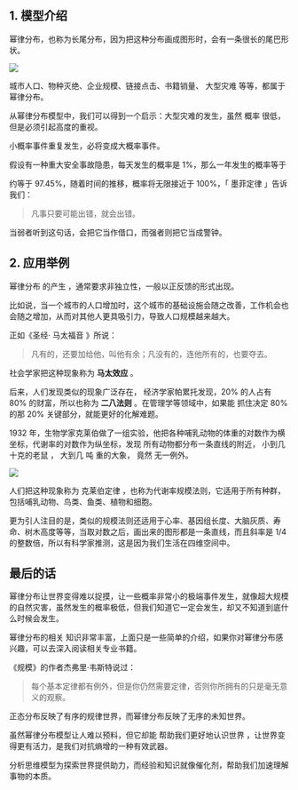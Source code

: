 ## **1\. 模型介绍**

幂律分布，也称为长尾分布，因为把这种分布画成图形时，会有一条很长的尾巴形状。

![](https://mmbiz.qpic.cn/mmbiz_jpg/giaycic3UNwo2ibtGfsudMgwB11zpLLNQ6ukJotIf1RcLaRmiclyqs3eqc1wB7cicECOGLRwgqa2ibvCfR9hPibIicTCiaQ/640?wx_fmt=jpeg)

城市人口、物种灭绝、企业规模、链接点击、书籍销量、  大型灾难  等等，都属于幂律分布。

从幂律分布模型中，我们可以得到一个启示：大型灾难的发生，虽然  概率  很低，但是必须引起高度的重视。

小概率事件重复发生，必将变成大概率事件。

假设有一种重大安全事故隐患，每天发生的概率是 1%，那么一年发生的概率等于

约等于 97.45%，随着时间的推移，概率将无限接近于 100%，「  墨菲定律  」告诉我们：  

> 凡事只要可能出错，就会出错。

当弱者听到这句话，会把它当作借口，而强者则把它当成警钟。  

## **2\. 应用举例**  

幂律分布  的产生  ，通常要求非独立性，一般以正反馈的形式出现。  

比如说，当一个城市的人口增加时，这个城市的基础设施会随之改善，工作机会也会随之增加，从而对其他人更具吸引力，导致人口规模越来越大。

正如《圣经·  马太福音  》所说：

> 凡有的，还要加给他，叫他有余；凡没有的，连他所有的，也要夺去。

社会学家把这种现象称为 **马太效应** 。

后来，人们发现类似的现象广泛存在，  经济学家帕累托发现，20% 的人占有 80% 的财富，所以也称为  **二八法则** 。在管理学等领域中，如果能
抓住决定 80% 的那 20% 关键部分，就能更好的化解难题。

1932 年，生物学家克莱伯做了一组实验，他把各种哺乳动物的体重的对数作为横坐标，代谢率的对数作为纵坐标，发现  所有动物都分布一条直线的附近，
小到几十克的老鼠  ，  大到几  吨  重的大象，  竟然  无一例外。  

![](https://mmbiz.qpic.cn/mmbiz_png/giaycic3UNwo0r4IQuVCXjl4ibkPA55pOyDjj9j8z7xlUxWQ5RWeNxDEricb9oBceWkNyMZaS44VCOQkxjrmHVkmrQ/640?wx_fmt=png)

人们把这种现象称为  克莱伯定律  ，也称为代谢率规模法则，它适用于所有种群，包括哺乳动物、鸟类、鱼类、植物和细胞。

更为引人注目的是，类似的规模法则还适用于心率、基因组长度、大脑灰质、寿命、树木高度等等，当取对数之后，画出来的图形都是一条直线，而且斜率是 1/4
的整数倍，所以有科学家推测，这是因为我们生活在四维空间中。

## **最后的话**

幂律分布让世界变得难以捉摸，让一些概率非常小的极端事件发生，就像超大规模的自然灾害，虽然发生的概率极低，但我们知道它一定会发生，却又不知道到底什么时候会发生。

幂律分布的相关  知识非常丰富，上面只是一些简单的介绍，如果你对幂律分布感兴趣，可以去深入阅读相关专业书籍。

《规模》的作者杰弗里·韦斯特说过：

> 每个基本定律都有例外，但是你仍然需要定律，否则你所拥有的只是毫无意义的观察。

正态分布反映了有序的规律世界，而幂律分布反映了无序的未知世界。

虽然幂律分布模型让人难以预料，但它却能  帮助我们更好地认识世界  ，让世界变得更有活力，是我们对抗熵增的一种有效武器。

分析思维模型为探索世界提供助力，而经验和知识就像催化剂，帮助我们加速理解事物的本质。